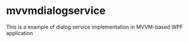 mvvmdialogservice
=================

This is a example of dialog service implementation in MVVM-based WPF application
